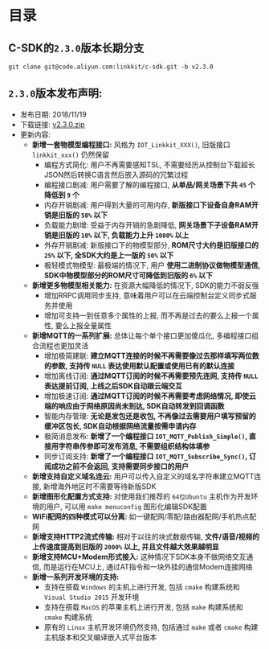 # <a name="目录">目录</a>


C-SDK的`2.3.0`版本长期分支
---

    git clone git@code.aliyun.com:linkkit/c-sdk.git -b v2.3.0

`2.3.0`版本发布声明:
---
+ 发布日期: 2018/11/19
+ 下载链接: [v2.3.0.zip](https://code.aliyun.com/linkkit/c-sdk/repository/archive.zip?ref=v2.3.0)
+ 更新内容:
    - **新增一套物模型编程接口:** 风格为 `IOT_Linkkit_XXX()`, 旧版接口 `linkkit_xxx()` 仍然保留
        * 编程方式简化: 用户不再需要感知TSL, 不需要经历从控制台下载超长JSON然后转换C语言然后嵌入源码的冗繁过程
        * 编程接口剧减: 用户需要了解的编程接口, **从单品/网关场景下共 `45` 个降低到 `9` 个**
        * 内存开销剧减: 用户得到大量的可用内存, **新版接口下设备自身RAM开销是旧版的 `50%` 以下**
        * 负载能力剧增: 受益于内存开销的急剧降低, **网关场景下子设备RAM开销是旧版的 `10%` 以下, 负载能力上升 `1000%` 以上**
        * 外存开销剧减: 新版接口下的物模型部分, **ROM尺寸大约是旧版接口的 `25%` 以下, 全SDK大约是上一版的 `50%` 以下**
        * 极轻模式物模型: 最极端的情况下, 用户 **使用二进制协议做物模型通信, SDK中物模型部分的ROM尺寸可降低到旧版的 `6%` 以下**
    - **新增更多物模型相关能力:** 在资源大幅降低的情况下, SDK的能力不弱反强
        * 增加RRPC调用同步支持, 意味着用户可以在云端控制台定义同步式服务并使用
        * 增加可支持一到任意多个属性的上报, 而不再是过去的要么上报一个属性, 要么上报全量属性
    - **新增MQTT的一系列扩展:** 总体让每个单个接口更加傻瓜化, 多编程接口组合流程也更加灵活
        * 增加极简建联: **建立MQTT连接的时候不再需要像过去那样填写两位数的参数, 支持传 `NULL` 表达使用默认配置或使用已有的默认连接**
        * 增加离线订阅: **通过MQTT订阅的时候不再需要预先连网, 支持传 `NULL` 表达提前订阅, 上线之后SDK自动跟云端交互**
        * 增加极速订阅: **通过MQTT订阅的时候不再需要考虑网络情况, 即使云端的响应由于网络原因尚未到达, SDK自动转发到回调函数**
        * 智能内存管理: **无论是发包还是收包, 不再像过去需要用户填写预留的缓冲区包长, SDK自动根据网络流量按需申请内存**
        * 极简消息发布: **新增了一个编程接口 `IOT_MQTT_Publish_Simple()`, 直接用字符串传参即可发布消息, 不需要组织结构体填参**
        * 同步订阅支持: **新增了一个编程接口 `IOT_MQTT_Subscribe_Sync()`, 订阅成功之前不会返回, 支持需要同步接口的用户**
    - **新增支持自定义域名连云:** 用户可以传入自定义的域名字符串建立MQTT连接, 新增海外地区时不需要等待新版SDK
    - **新增图形化配置方式支持:** 对使用我们推荐的 `64位Ubuntu` 主机作为开发环境的用户, 可以用 `make menuconfig` 图形化编辑SDK配置
    - **WiFi配网的四种模式可以分离:** 如一键配网/零配/路由器配网/手机热点配网
    - **新增支持HTTP2流式传输:** 相对于以往的块式数据传输, **文件/语音/视频的上传速度提高到旧版的 `2000%` 以上, 并且文件越大效果越明显**
    - **新增支持MCU+Modem形式接入:** 这种情况下SDK本身不做网络交互通信, 而是运行在MCU上, 通过AT指令和一块外挂的通信Modem连接网络
    - **新增一系列开发环境的支持:**
        * 支持在搭载 `Windows` 的主机上进行开发, 包括 `cmake` 构建系统和 `Visual Studio 2015` 开发环境
        * 支持在搭载 `MacOS` 的苹果主机上进行开发, 包括 `make` 构建系统和 `cmake` 构建系统
        * 原有的 `Linux` 主机开发环境仍然支持, 包括通过 `make` 或者 `cmake` 构建主机版本和交叉编译嵌入式平台版本

